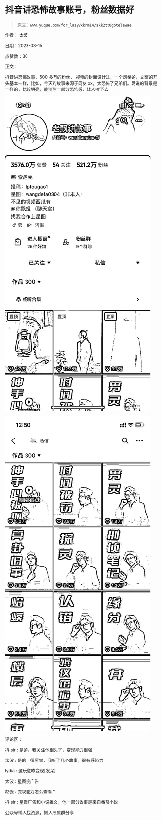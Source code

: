 # 抖音讲恐怖故事账号，粉丝数据好

> 原文：[`www.yuque.com/for_lazy/xkrm14/skk2tt0gbtelawae`](https://www.yuque.com/for_lazy/xkrm14/skk2tt0gbtelawae)

作者： 太波

日期：2023-03-15

点赞数：30

正文：

抖音讲恐怖故事，500 多万的粉丝， 视频的封面设计过，一个风格的，文案的开头基本一样，比如，今天的故事来源于网友 xx，太恐怖了兄弟们。两说的背景是一样的，比较明亮，能消除一部分恐怖感，让人听下去

![](img/172d4260c26e18765bf1639c82593638.png)  

![](img/571a6b60112f574ad95a0f3584b0ac80.png)  

评论区：

抖 sir : 是的，我关注他很久了，变现能力很强

太波 : 是的，很厉害，我听了几个故事，很有感染力

lydia : 这玩意咋变现[发呆]

太波 : 星图接广告

赵强 : 变现能力怎么查看？

抖 sir : 星图广告和小说推文，他一部分故事是来自番茄小说

公众号懒人找资源，懒人专属群分享

